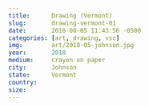 ```yaml
---
title:  	Drawing (Vermont)
slug:		drawing-vermont-01
date:   	2018-08-05 11:43:56 -0500
categories: [art, drawing, vsc]
img:		art/2018-05-johnson.jpg
year:		2018
medium:		crayon on paper
city:		Johnson
state:		Vermont
country:
size:
---
```

